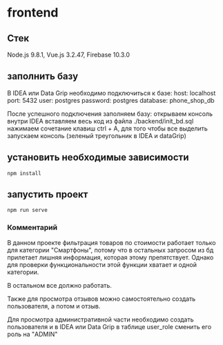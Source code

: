 # frontend

## Стек
Node.js 9.8.1, Vue.js 3.2.47, Firebase 10.3.0

## заполнить базу

В IDEA или Data Grip необходимо подключиться к базе:
host: localhost
port: 5432
user: postgres
password: postgres
database: phone_shop_db

После успешного подключения заполняем базу:
открываем консоль внутри IDEA
вставляем весь код из файла ./backend/init_bd.sql
нажимаем сочетание клавиш ctrl + A, для того чтобы все выделить
запускаем консоль (зеленый треугольник в IDEA и dataGrip)

## установить необходимые зависимости
```
npm install
```

## запустить проект
```
npm run serve
```

### Комментарий

В данном проекте фильтрация товаров по стоимости работает только для категории "Смартфоны", потому что в остальных запросом из бд прилетает лишняя информация, которая этому препятствует. Однако для проверки функциональности этой функции хватает и одной категории.

В остальном все должно работать.

Также для просмотра отзывов можно самостоятельно создать пользователя, а потом и отзыв. 

Для просмотра административной части необходимо создать пользователя и в IDEA или Data Grip в таблице user_role сменить его роль на "ADMIN"